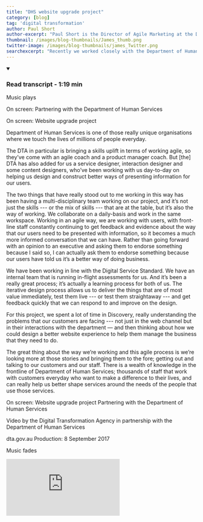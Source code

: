 ```yaml
---
title: "DHS website upgrade project"
category: [blog]
tag: 'digital transformation'
author: Paul Short
author-excerpt: "Paul Short is the Director of Agile Marketing at the Department of Human Services."
thumbnail: /images/blog-thumbnails/James_thumb.png
twitter-image: /images/blog-thumbnails/james_Twitter.png
searchexcerpt: "Recently we worked closely with the Department of Human Services (DHS) to improve the user experience of their website. Paul Short from DHS shares his experience partnering with us on this project."
---
```


<details open data-label="content-accordion-1-example" aria-expanded="false">
  <summary><h3>Read transcript - 1:19 min</h3></summary>
  <div class="accordion-panel" markdown="1">
  
Music plays

On screen:
Partnering with 
the Department 
of Human Services 

On screen:
Website 
upgrade project

Department of Human Services is one of those really unique organisations where we touch the lives of millions of people everyday.

The DTA in particular is bringing a skills uplift in terms of working agile, so they’ve come with an agile coach and a product manager coach. But [the] DTA has also added for us a service designer, interaction designer and some content designers, who’ve been working with us day-to-day on helping us design and construct better ways of presenting information for our users.

The two things that have really stood out to me working in this way has been having a multi-disciplinary team working on our project, and it’s not just the skills --- or the mix of skills --- that are at the table, but it’s also the way of working. We collaborate on a daily-basis and work in the same workspace. Working in an agile way, we are working with users, with front-line staff constantly continuing to get feedback and evidence about the way that our users need to be presented with information, so it becomes a much more informed conversation that we can have. Rather than going forward with an opinion to an executive and asking them to endorse something because I said so, I can actually ask them to endorse something because our users have told us it’s a better way of doing business.

We have been working in line with the Digital Service Standard. We have an internal team that is running in-flight assessments for us. And it’s been a really great process; it’s actually a learning process for both of us. 
The iterative design process allows us to deliver the things that are of most value immediately, test them live --- or test them straightaway --- and get feedback quickly that we can respond to and improve on the design. 

For this project, we spent a lot of time in Discovery, really understanding the problems that our customers are facing --- not just in the web channel but in their interactions with the department — and then thinking about how we could design a better website experience to help them manage the business that they need to do.

The great thing about the way we’re working and this agile process is we’re looking more at those stories and bringing them to the fore; getting out and talking to our customers and our staff. There is a wealth of knowledge in the frontline of Department of Human Services; thousands of staff that work with customers everyday who want to make a difference to their lives, and can really help us better shape services around the needs of the people that use those services. 

On screen:
Website upgrade project
Partnering with the Department of Human Services

Video by the Digital Transformation Agency
in partnership with the Department of Human Services

dta.gov.au
Production: 8 September 2017

Music fades
       
</div>
</details>
<div class="embed-container">
<iframe src="https://www.youtube-nocookie.com/embed/bspux5CZcyc?rel=0" frameborder="0" allowfullscreen></iframe>    
</div>
